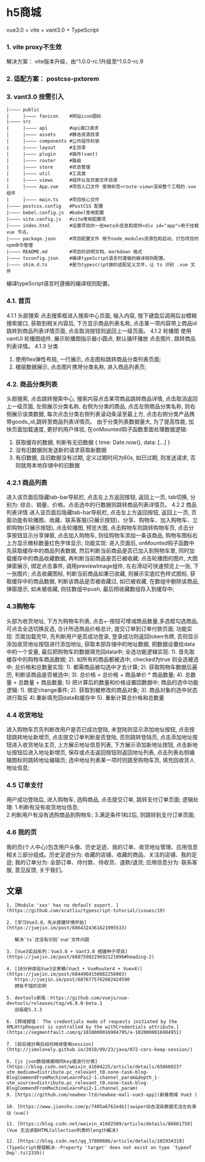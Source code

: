 # h5商城
vue3.0 + vite + vant3.0 + TypeScript

### 1. vite proxy不生效
   解决方案：
   vite版本升级，由^1.0.0-rc.1升级至^1.0.0-rc.9

### 2. 适配方案： postcss-pxtorem

### 3. vant3.0 按需引入
 ```
 |———— public
 |     |———— favicon    #网站icon图标
 |———— src
 |     |———— api        #api接口请求
 |     |———— assets     #静态资源目录
 |     |———— components #公共组件封装
 |     |———— layout     #主目录
 |     |———— plugin     #插件(vant)
 |     |———— router     #路由
 |     |———— store      #状态管理
 |     |———— util       #工具类
 |     |———— views      #组件以及页面文件目录
 |     |———— App.vue    #项目入口文件 使用标签<route-view>渲染整个工程的.vue组件
 |     |———— main.ts    #项目核心文件
 |———— postcss.config   #PostCSS 配置
 |———— babel.config.js  #babel常用配置
 |———— vite.config.js   #vite常用配置项 
 |———— index.html       #设置项目的一些meta头信息和提供<div id="app">用于挂载 vue 节点。
 |———— package.json     #项目配置文件 用于node_modules资源包和启动、打包项目的npm命令管理
 |———— README.md        #项目的说明文档，markdown 格式
 |———— tsconfig.json    #编译typeScript语言时遵循的编译规则配置。
 |———— shim.d.ts        #是为typescript做的适配定义文件，让 ts 识别 .vue 文件

 ```

 编译typeScript语言时遵循的编译规则配置。

### 4.1. 首页
   4.1.1 头部搜索
   点击搜索框进入搜索中心页面, 输入内容, 按下键盘后调用后台模糊搜索接口, 获取到相关内容后, 下方显示商品列表名称, 点击某一项内容带上商品id跳转到商品列表详情页面, 点击取消按钮则返回上一级页面。
   4.1.2 轮播图
   使用vantUI 轮播图组件<van-swipe>, 展示轮播图指示器小圆点, 默认循环播放
   点击图片, 跳转商品列表详情。
   4.1.3 分类
   1. 使用flex弹性布局, 一行展示,  点击图标跳转商品分类列表页面;
   2. 楼层数据展示, 点击图片携带分类名称, 进入商品列表页;

### 4.2. 商品分类列表
   头部搜索, 点击跳转搜索中心, 搜索内容点击某项商品跳转商品详情, 点击取消返回上一级页面, 左侧展示分类名称, 右侧为分类的商品,  点击左侧商品分类名称, 则右侧展示该类数据, 每次点击分类右侧列表滚动条滚至最上方, 点击右侧分类产品携带goods_id,跳转至商品列表详情页。
   由于分类列表数据量大, 为了提高性能, 加快页面加载速度, 更好的用户体验, 在onMounted钩子函数里面处理数据逻辑: 
   1. 获取缓存的数据, 判断有无旧数据 { time: Date.now(), data: [...] } 
   2. 没有旧数据则发送新的请求获取新数据
   3. 有旧数据, 且旧数据没有过期, 定义过期时间为60s, 如已过期, 则发送请求, 
   否则就用本地存储中的旧数据
### 4.2.1 商品列表
   进入该页面后隐藏tab-bar导航栏, 点击左上方返回按钮, 返回上一页, tab切换, 分别为: 综合、销量、价格。点击选中的行数据则跳转商品列表详情页。
   4.2.2 商品列表详情
   进入该页面后隐藏tab-bar导航栏, 点击左上方返回按钮, 返回上一页, 页面功能有轮播图、收藏、联系客服(只展示按钮)、分享、购物车、加入购物车、立即购物(只展示按钮), 点击轮播图, 预览大图, 点击购物车则跳转购物车页, 点击分享按钮显示分享弹窗, 点击加入购物车, 则往购物车添加一条该商品, 购物车图标右上方显示微标数量红色字体显示;
   功能实现: 
   进入页面后, onMounted钩子函数中先获取缓存中的商品列表数据, 然后判断当前商品是否已加入到购物车里, 同时加载缓存中的商品收藏数据, 再判断当前商品是否已被收藏;
   点击轮播图的图片, 大图弹窗展示, 绑定点击事件, 调用previewImage组件, 左右滑动可快速预览上一张, 下一张图片;
   点击收藏图标, 判断当前商品如果已收藏, 则展示实底红色样式图标, 获取缓存中的商品数据, 判断该商品是否被收藏过, 如已被收藏, 在数组中删除该商品, 弹窗提示, 如未被收藏, 则往数组中push, 最后把收藏数组存入到缓存中;
### 4.3购物车
   头部为收货地址, 下方为购物车列表, 点击+-按钮可增减商品数量,多选框勾选商品, 可点击全选切换反选, 合计所选商品价格总计, 提交订单到订单付款页面;
   功能实现: 
   页面加载完毕, 先判断用户是否成功登录, 登录成功则返回token令牌, 否则显示添加收货地址按钮进行添加地址, 获取本部存储中的地址数据, 把数据设置给data中的一个变量, 最后把购物车的数据填充回data中; 
   全选功能逻辑实现: 1). 首先取缓存中的购物车商品数据; 2). 如所有的商品都被选中, checked为true 则全选被选中; 
   总价格和总数量实现: 1). 都需商品被勾选中才去计算; 2). 获取购物车数据后遍历, 判断该商品是否被选中; 3). 总价格 = 总价格 + 商品单价 * 商品数量; 4). 总数量 = 总数量 + 商品数量; 5) 把计算后的数量和价格设置回数据中; 
   商品的选中功能逻辑: 1). 绑定change事件; 2). 获取到被修改的商品对象; 3). 商品对象的选中状态 进行取反 4).重新填充回data和缓存中 5). 重新计算总价格和总数量
### 4.4 收货地址
   进入购物车页先判断改用户是否已成功登陆, 未登陆则显示添加地址按钮, 点击按钮跳转地址新增页, 点击提交订单判断是否登陆, 否则跳转登陆页, 点击添加地址按钮进入收货地址主页, 上方展示地址信息列表, 下方展示添加新地址按钮, 点击新地址按钮后进入地址新增页, 保存或点击返回按钮则返回地址列表, 点击列表右侧编辑图标则跳转地址编辑页; 选中地址列表某一项时则跳至购物车页, 填充回收货人地址信息;
### 4.5 订单支付
   用户成功登陆后, 进入购物车, 选购商品, 点击提交订单, 跳转支付订单页面; 
   逻辑处理: 
   1.判断有没有收货地址信息;  
   2.判断用户有没有选购商品到购物车; 
   3.满足条件1和2后, 则跳转到支付订单页面;

### 4.6 我的页
我的页(个人中心)包含用户头像、历史足迹、我的订单、收货地址管理、应用信息相关三部分组成。历史足迹分为: 收藏的店铺、收藏的商品、关注的店铺、我的足迹; 我的订单分为: 全部订单、待付款、待收货、退款/退货; 应用信息分为: 联系客服, 意见反馈, 关于我们。
## 文章
```
1. [Module 'xxx' has no default export. ](https://github.com/xcatliu/typescript-tutorial/issues/19)

2. [学习Vue3.0，先从搭建环境开始](https://juejin.im/post/6864324361621995533)

   解决`ts`还没有识别`vue`文件问题

3. [Vue3实战系列：Vue3.0 + Vant3.0 搭建种子项目](https://juejin.im/post/6887590229692121096#heading-2)

4. [10分钟体验Vue3全家桶(Vue3 + VueRouter4 + Vuex4)](https://juejin.im/post/6844904150082256903)
   https://juejin.im/post/6876775762662424590
   拥有不错的实例

5. devtools新版：https://github.com/vuejs/vue-devtools/releases/tag/v6.0.0-beta.1
   旧版是5.3.3

6. [跨域报错： The credentials mode of requests initiated by the XMLHttpRequest is controlled by the withCredentials attribute.](https://segmentfault.com/q/1010000016904795/a-1020000016904951)

7. [前后端分离后如何继续使用session](http://jimolonely.github.io/2019/09/23/java/072-cors-keep-session/)

8. [js json数组根据相同key值进行分类](https://blog.csdn.net/weixin_41604225/article/details/85060923?utm_medium=distribute.pc_relevant_t0.none-task-blog-BlogCommendFromMachineLearnPai2-1.channel_param&depth_1-utm_source=distribute.pc_relevant_t0.none-task-blog-BlogCommendFromMachineLearnPai2-1.channel_param)
9. [https://github.com/newbee-ltd/newbee-mall-vue3-app](新蜂商城 Vue3 )

10. [https://www.jianshu.com/p/7405a6762e4b](swiper动态渲染数据无法左右滑动（vue）)

11. [https://blog.csdn.net/weixin_41602509/article/details/86661758](Vue 无法读取HTMLCollection列表的length解决)

12. [https://blog.csdn.net/qq_37800886/article/details/102934319](TypeScript报错解决--Property 'target' does not exist on type 'typeof Dep'.ts(2339))
```
